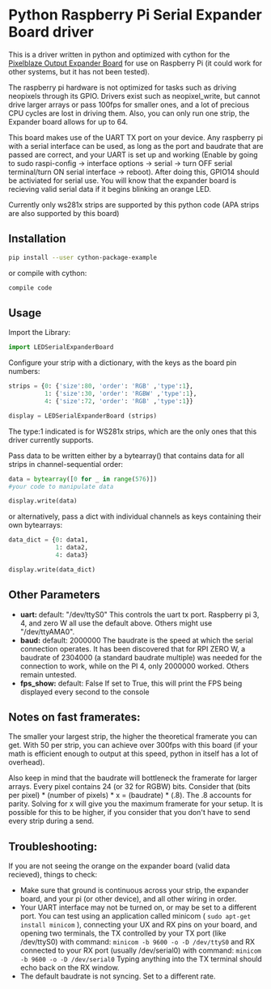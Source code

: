 Python Raspberry Pi Serial Expander Board driver
======================

This is a driver written in python and optimized with cython for the [Pixelblaze Output Expander Board](https://github.com/simap/pixelblaze_output_expander) for use on Raspberry Pi (it could work for other systems, but it has not been tested). 

The raspberry pi hardware is not optimized for tasks such as driving neopixels through its GPIO. Drivers exist such as neopixel_write, but cannot drive larger arrays or pass 100fps for smaller ones, and a lot of precious CPU cycles are lost in driving them. Also, you can only run one strip, the Expander board allows for up to 64. 

This board makes use of the UART TX port on your device. Any raspberry pi with a serial interface can be used, as long as the port and baudrate that are passed are correct, and your UART is set up and working (Enable by going to sudo raspi-config -> interface options -> serial -> turn OFF serial terminal/turn ON serial interface -> reboot). After doing this, GPIO14 should be activiated for serial use. You will know that the expander board is recieving valid serial data if it begins blinking an orange LED. 

Currently only ws281x strips are supported by this python code (APA strips are also supported by this board) 

Installation
-------------------

```bash
pip install --user cython-package-example
```
or compile with cython:
```bash
compile code
```

Usage
-------------------
Import the Library:
```python
import LEDSerialExpanderBoard
```

Configure your strip with a dictionary, with the keys as the board pin numbers: 
```python
strips = {0: {'size':80, 'order': 'RGB' ,'type':1},
          1: {'size':30, 'order': 'RGBW' ,'type':1},
          4: {'size':72, 'order': 'RGB' ,'type':1}}

display = LEDSerialExpanderBoard (strips)
```
The type:1 indicated is for WS281x strips, which are the only ones that this driver currently supports.

Pass data to be written either by a bytearray() that contains data for all strips in channel-sequential order:

```python
data = bytearray([0 for _ in range(576)]) 
#your code to manipulate data

display.write(data)
```

or alternatively, pass a dict with individual channels as keys containing their own bytearrays: 

```python
data_dict = {0: data1,
             1: data2,
             4: data3}

display.write(data_dict) 
```

Other Parameters
-------------------
<ul>
<li>
<b> uart: </b>
default: "/dev/ttyS0"
This controls the uart tx port. Raspberry pi 3, 4, and zero W all use the default above. Others might use "/dev/ttyAMA0". 
</li>

<li>
<b>baud:</b>
default: 2000000
The baudrate is the speed at which the serial connection operates. It has been discovered that for RPI ZERO W, a baudrate of 2304000 (a standard baudrate multiple) was needed for the connection to work, while on the PI 4, only 2000000 worked. Others remain untested.
</li>

<li>
<b>fps_show:</b>
default: False
If set to True, this will print the FPS being displayed every second to the console
</li>
</ul>

Notes on fast framerates:
-------------------
The smaller your largest strip, the higher the theoretical framerate you can get. With 50 per strip, you can achieve over 300fps with this board (if your math is efficient enough to output at this speed, python in itself has a lot of overhead). 

Also keep in mind that the baudrate will bottleneck the framerate for larger arrays. Every pixel contains 24 (or 32 for RGBW) bits. Consider that (bits per pixel) * (number of pixels) * x  = (baudrate) * (.8). The .8 accounts for parity. Solving for x will give you the maximum framerate for your setup. It is possible for this to be higher, if you consider that you don't have to send every strip during a send. 

Troubleshooting:
------------------- 
If you are not seeing the orange on the expander board (valid data recieved), things to check: 

<ul>
<li>Make sure that ground is continuous across your strip, the expander board, and your pi (or other device), and all other wiring in order.</li> 
<li>Your UART interface may not be turned on, or may be set to a different port. You can test using an application called minicom ( <code>sudo apt-get install minicom</code> ), connecting your UX and RX pins on your board, and opening two terminals, the TX controlled by your TX port (like /dev/ttyS0) with command: <code>minicom -b 9600 -o -D /dev/ttyS0</code> and RX connected to your RX port (usually /dev/serial0) with command: <code>minicom -b 9600 -o -D /dev/serial0</code> Typing anything into the TX terminal should echo back on the RX window.</li> 
<li>The default baudrate is not syncing. Set to a different rate.</li> 
</ul>
